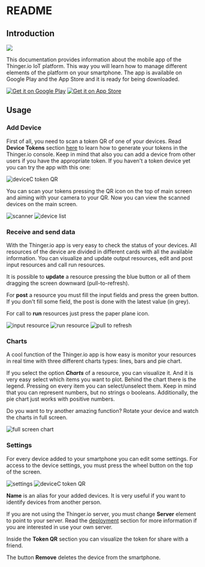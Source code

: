 # README

## Introduction

![](.gitbook/assets/mobile.jpg)

This documentation provides information about the mobile app of the Thinger.io IoT platform. This way you will learn how to manage different elements of the platform on your smartphone. The app is available on Google Play and the App Store and it is ready for being downloaded.

 [![Get it on Google Play](.gitbook/assets/google-play-badge.png)](https://play.google.com/store/apps/details?id=io.thinger.app) [![Get it on App Store](.gitbook/assets/download-on-the-app-store.png)](https://itunes.apple.com/us/app/thinger-io/id1359235289)

## Usage

### Add Device

First of all, you need to scan a token QR of one of your devices. Read **Device Tokens** section [here](http://docs.thinger.io/console/#devices-device-tokens) to learn how to generate your tokens in the Thinger.io console. Keep in mind that also you can add a device from other users if you have the appropriate token. If you haven't a token device yet you can try the app with this one:

![deviceC token QR](.gitbook/assets/devicec.png)

You can scan your tokens pressing the QR icon on the top of main screen and aiming with your camera to your QR. Now you can view the scanned devices on the main screen.

 ![scanner](.gitbook/assets/scan.jpeg) ![device list](.gitbook/assets/devices_list.jpg)

### Receive and send data

With the Thinger.io app is very easy to check the status of your devices. All resources of the device are divided in different cards with all the available information. You can visualize and update output resources, edit and post input resources and call run resources.

It is possible to **update** a resource pressing the blue button or all of them dragging the screen downward \(pull-to-refresh\).

For **post** a resource you must fill the input fields and press the green button. If you don't fill some field, the post is done with the latest value \(in grey\).

For call to **run** resources just press the paper plane icon.

 ![input resource](.gitbook/assets/input.jpg) ![run resource](.gitbook/assets/run.jpg) ![pull to refresh](.gitbook/assets/refresh.jpg)

### Charts

A cool function of the Thinger.io app is how easy is monitor your resources in real time with three different charts types: lines, bars and pie chart.

If you select the option _**Charts**_ of a resource, you can visualize it. And it is very easy select which items you want to plot. Behind the chart there is the legend. Pressing on every item you can select/unselect them. Keep in mind that you can represent numbers, but no strings o booleans. Additionally, the pie chart just works with positive numbers.

Do you want to try another amazing function? Rotate your device and watch the charts in full screen.

![full screen chart](.gitbook/assets/full_screen.jpg)

### Settings

For every device added to your smartphone you can edit some settings. For access to the device settings, you must press the wheel button on the top of the screen.

 ![settings](.gitbook/assets/settings.jpeg) ![deviceC token QR](.gitbook/assets/token.jpeg)

**Name** is an alias for your added devices. It is very useful if you want to identify devices from another person.

If you are not using the Thinger.io server, you must change **Server** element to point to your server. Read the [deployment](http://docs.thinger.io/deployment/) section for more information if you are interested in use your own server.

Inside the **Token QR** section you can visualize the token for share with a friend.

The button **Remove** deletes the device from the smartphone.

